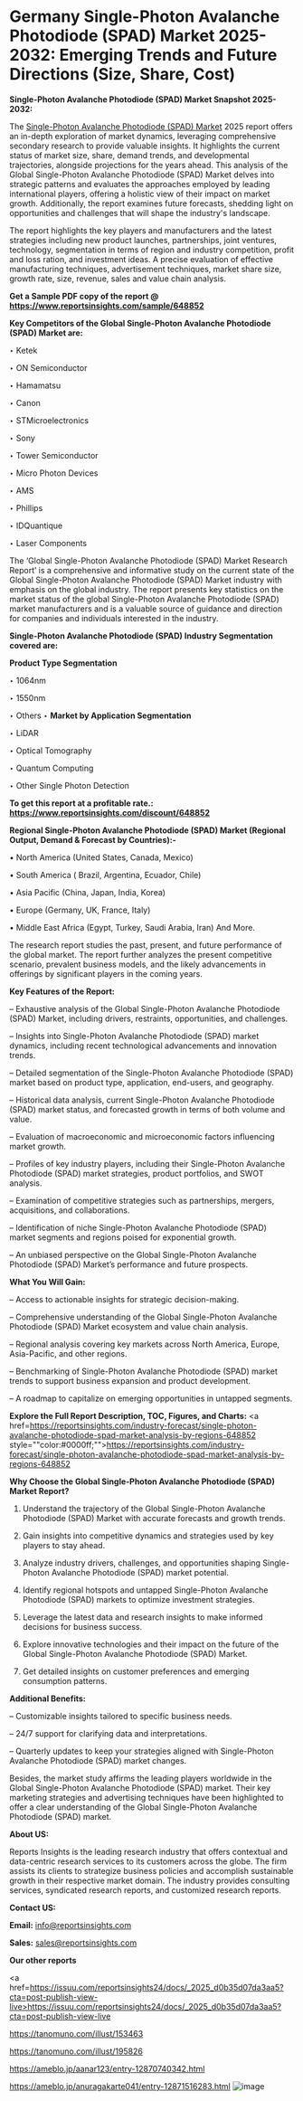 # Germany Single-Photon Avalanche Photodiode (SPAD) Market 2025-2032: Emerging Trends and Future Directions (Size, Share, Cost)

<strong>Single-Photon Avalanche Photodiode (SPAD) Market Snapshot 2025-2032:</strong>

The <a href=https://www.reportsinsights.com/sample/648852>Single-Photon Avalanche Photodiode (SPAD) Market</a> 2025 report offers an in-depth exploration of market dynamics, leveraging comprehensive secondary research to provide valuable insights. It highlights the current status of market size, share, demand trends, and developmental trajectories, alongside projections for the years ahead. This analysis of the Global Single-Photon Avalanche Photodiode (SPAD) Market delves into strategic patterns and evaluates the approaches employed by leading international players, offering a holistic view of their impact on market growth. Additionally, the report examines future forecasts, shedding light on opportunities and challenges that will shape the industry's landscape.

The report highlights the key players and manufacturers and the latest strategies including new product launches, partnerships, joint ventures, technology, segmentation in terms of region and industry competition, profit and loss ration, and investment ideas. A precise evaluation of effective manufacturing techniques, advertisement techniques, market share size, growth rate, size, revenue, sales and value chain analysis.

<strong>Get a Sample PDF copy of the report @ <a href=https://www.reportsinsights.com/sample/648852 style=color:#0000ff;>https://www.reportsinsights.com/sample/648852</a></strong>

<strong>Key Competitors of the Global Single-Photon Avalanche Photodiode (SPAD) Market are:</strong>

‣ Ketek

‣ ON Semiconductor

‣ Hamamatsu

‣ Canon

‣ STMicroelectronics

‣ Sony

‣ Tower Semiconductor

‣ Micro Photon Devices

‣ AMS

‣ Phillips

‣ IDQuantique

‣ Laser Components

The ‘Global Single-Photon Avalanche Photodiode (SPAD) Market Research Report’ is a comprehensive and informative study on the current state of the Global Single-Photon Avalanche Photodiode (SPAD) Market industry with emphasis on the global industry. The report presents key statistics on the market status of the global Single-Photon Avalanche Photodiode (SPAD) market manufacturers and is a valuable source of guidance and direction for companies and individuals interested in the industry.

<strong>Single-Photon Avalanche Photodiode (SPAD) Industry Segmentation covered are:</strong>

<strong>Product Type Segmentation</strong>

‣ 1064nm

‣ 1550nm

‣ Others
‣ 
<strong>Market by Application Segmentation</strong>

‣ LiDAR

‣ Optical Tomography

‣ Quantum Computing

‣ Other Single Photon Detection

<strong>To get this report at a profitable rate.: <a href=https://www.reportsinsights.com/discount/648852 style=color:#0000ff;>https://www.reportsinsights.com/discount/648852</a></strong>

<strong>Regional Single-Photon Avalanche Photodiode (SPAD) Market (Regional Output, Demand &amp; Forecast by Countries):-</strong>

• North America (United States, Canada, Mexico)

• South America ( Brazil, Argentina, Ecuador, Chile)

• Asia Pacific (China, Japan, India, Korea)

• Europe (Germany, UK, France, Italy)

• Middle East Africa (Egypt, Turkey, Saudi Arabia, Iran) And More.

The research report studies the past, present, and future performance of the global market. The report further analyzes the present competitive scenario, prevalent business models, and the likely advancements in offerings by significant players in the coming years.

<strong>Key Features of the Report:</strong>

– Exhaustive analysis of the Global Single-Photon Avalanche Photodiode (SPAD) Market, including drivers, restraints, opportunities, and challenges.

– Insights into Single-Photon Avalanche Photodiode (SPAD) market dynamics, including recent technological advancements and innovation trends.

– Detailed segmentation of the Single-Photon Avalanche Photodiode (SPAD) market based on product type, application, end-users, and geography.

– Historical data analysis, current Single-Photon Avalanche Photodiode (SPAD) market status, and forecasted growth in terms of both volume and value.

– Evaluation of macroeconomic and microeconomic factors influencing market growth.

– Profiles of key industry players, including their Single-Photon Avalanche Photodiode (SPAD) market strategies, product portfolios, and SWOT analysis.

– Examination of competitive strategies such as partnerships, mergers, acquisitions, and collaborations.

– Identification of niche Single-Photon Avalanche Photodiode (SPAD) market segments and regions poised for exponential growth.

– An unbiased perspective on the Global Single-Photon Avalanche Photodiode (SPAD) Market’s performance and future prospects.

<strong>What You Will Gain:</strong>

– Access to actionable insights for strategic decision-making.

– Comprehensive understanding of the Global Single-Photon Avalanche Photodiode (SPAD) Market ecosystem and value chain analysis.

– Regional analysis covering key markets across North America, Europe, Asia-Pacific, and other regions.

– Benchmarking of Single-Photon Avalanche Photodiode (SPAD) market trends to support business expansion and product development.

– A roadmap to capitalize on emerging opportunities in untapped segments.

<strong>Explore the Full Report Description, TOC, Figures, and Charts:</strong>
<a href=https://reportsinsights.com/industry-forecast/single-photon-avalanche-photodiode-spad-market-analysis-by-regions-648852 style=""color:#0000ff;"">https://reportsinsights.com/industry-forecast/single-photon-avalanche-photodiode-spad-market-analysis-by-regions-648852</a>

<strong>Why Choose the Global Single-Photon Avalanche Photodiode (SPAD) Market Report?</strong>

1. Understand the trajectory of the Global Single-Photon Avalanche Photodiode (SPAD) Market with accurate forecasts and growth trends.

2. Gain insights into competitive dynamics and strategies used by key players to stay ahead.

3. Analyze industry drivers, challenges, and opportunities shaping Single-Photon Avalanche Photodiode (SPAD) market potential.

4. Identify regional hotspots and untapped Single-Photon Avalanche Photodiode (SPAD) markets to optimize investment strategies.

5. Leverage the latest data and research insights to make informed decisions for business success.

6. Explore innovative technologies and their impact on the future of the Global Single-Photon Avalanche Photodiode (SPAD) Market.

7. Get detailed insights on customer preferences and emerging consumption patterns.

<strong>Additional Benefits:</strong>

– Customizable insights tailored to specific business needs.

– 24/7 support for clarifying data and interpretations.

– Quarterly updates to keep your strategies aligned with Single-Photon Avalanche Photodiode (SPAD) market changes.

Besides, the market study affirms the leading players worldwide in the Global Single-Photon Avalanche Photodiode (SPAD) market. Their key marketing strategies and advertising techniques have been highlighted to offer a clear understanding of the Global Single-Photon Avalanche Photodiode (SPAD) market.

<strong><strong>About US</strong>:</strong>

Reports Insights is the leading research industry that offers contextual and data-centric research services to its customers across the globe. The firm assists its clients to strategize business policies and accomplish sustainable growth in their respective market domain. The industry provides consulting services, syndicated research reports, and customized research reports.

<strong>Contact US:</strong>

<p class=><b>Email:</b> <a href=mailto:info@reportsinsights.com>info@reportsinsights.com</a></p>
<p class=><b>Sales:</b> <a href=mailto:sales@reportsinsights.com>sales@reportsinsights.com</a></p>

<strong>Our other reports</strong>

<a href=https://issuu.com/reportsinsights24/docs/_2025_d0b35d07da3aa5?cta=post-publish-view-live>https://issuu.com/reportsinsights24/docs/_2025_d0b35d07da3aa5?cta=post-publish-view-live</a>

<a href=https://tanomuno.com/illust/153463>https://tanomuno.com/illust/153463</a>

<a href=https://tanomuno.com/illust/195826>https://tanomuno.com/illust/195826</a>

<a href=https://ameblo.jp/aanar123/entry-12870740342.html>https://ameblo.jp/aanar123/entry-12870740342.html</a>

<a href=https://ameblo.jp/anuragakarte041/entry-12871516283.html>https://ameblo.jp/anuragakarte041/entry-12871516283.html</a>
![image](https://github.com/user-attachments/assets/466a5b81-3ff1-4c9c-b646-1aa6d6355f0b)
